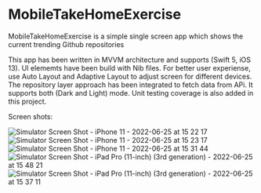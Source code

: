 # MobileTakeHomeExercise


MobileTakeHomeExercise is a simple single screen app which shows the current trending Github repositories

This app has been written in MVVM architecture and supports (Swift 5, iOS 13). UI elememts have been build with Nib files. For better user experiense, use Auto Layout and Adaptive Layout to adjust screen for different devices. The repository layer approach has been integrated to fetch data from APi. It supports both (Dark and Light) mode. Unit testing coverage is also added in this project.


Screen shots:

![Simulator Screen Shot - iPhone 11 - 2022-06-25 at 15 22 17](https://user-images.githubusercontent.com/53968112/175770447-1990ffe0-7fad-49da-9618-0fd19a2a2c75.png)
![Simulator Screen Shot - iPhone 11 - 2022-06-25 at 15 23 17](https://user-images.githubusercontent.com/53968112/175770449-48d59ed5-982a-4fd0-b2ef-34c358b75fa4.png)
![Simulator Screen Shot - iPhone 11 - 2022-06-25 at 15 31 44](https://user-images.githubusercontent.com/53968112/175770450-da389354-5462-4619-a29a-55e4f3934102.png)
![Simulator Screen Shot - iPad Pro (11-inch) (3rd generation) - 2022-06-25 at 15 48 21](https://user-images.githubusercontent.com/53968112/175770459-59153100-e198-47e5-9bef-d00ec4a4789b.png)
![Simulator Screen Shot - iPad Pro (11-inch) (3rd generation) - 2022-06-25 at 15 37 11](https://user-images.githubusercontent.com/53968112/175770505-51ae6b5d-5025-4a99-b6a4-f53dc8843e08.png)
